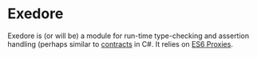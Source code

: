# Exedore

Exedore is (or will be) a module for run-time type-checking and assertion handling (perhaps similar to [contracts][1] in C#. It relies on [ES6 Proxies][2].

[1]: https://msdn.microsoft.com/en-us/library/dd264808(v=vs.110).aspx
[2]: https://hacks.mozilla.org/2015/07/es6-in-depth-proxies-and-reflect/
